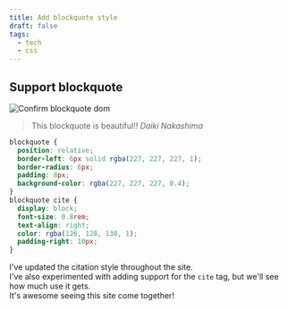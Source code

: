 ```yaml
---
title: Add blockquote style
draft: false
tags:
  - tech
  - css
---
```


## Support blockquote

![Confirm blockquote dom](/assets/posts/add-blockquote-style/add-blockquote.webp)

> This blockquote is beautiful!!
> <cite>Daiki Nakashima</cite>

```css
blockquote {
  position: relative;
  border-left: 6px solid rgba(227, 227, 227, 1);
  border-radius: 6px;
  padding: 8px;
  background-color: rgba(227, 227, 227, 0.4);
}
blockquote cite {
  display: block;
  font-size: 0.8rem;
  text-align: right;
  color: rgba(126, 128, 130, 1);
  padding-right: 10px;
}
```

I've updated the citation style throughout the site.\
I've also experimented with adding support for the `cite` tag, but we'll see how
much use it gets.\
It's awesome seeing this site come together!
